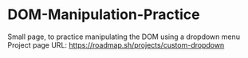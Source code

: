 # DOM-Manipulation-Practice
Small page, to practice manipulating the DOM using a dropdown menu
Project page URL: https://roadmap.sh/projects/custom-dropdown
